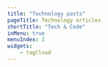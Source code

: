 ```yaml
---
title: "Technology posts"
pageTitle: Technology articles
shortTitle: "Tech & Code"
inMenu: true
menuIndex: 2
widgets:
    - tagCloud
---
```


